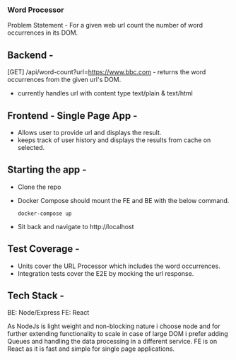 ### Word Processor

Problem Statement - For a given web url count the number of word occurrences in its DOM.

## Backend -

[GET] /api/word-count?url=https://www.bbc.com - returns the word occurrences from the given url's DOM.
- currently handles url with content type text/plain & text/html

## Frontend - Single Page App -

- Allows user to provide url and displays the result.
- keeps track of user history and displays the results from cache on selected.

## Starting the app -

- Clone the repo

- Docker Compose should mount the FE and BE with the below command.

    ```docker-compose up```

- Sit back and navigate to http://localhost

## Test Coverage -

- Units cover the URL Processor which includes the word occurrences.
- Integration tests cover the E2E by mocking the url response.

## Tech Stack -

BE: Node/Express
FE: React

As NodeJs is light weight and non-blocking nature i choose node and for further extending functionality to scale in case of large DOM i prefer adding Queues and handling the data processing in a different service. FE is on React as it is fast and simple for single page applications.
